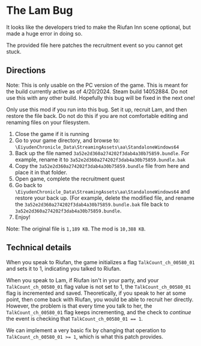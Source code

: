 # The Lam Bug

It looks like the developers tried to make the Riufan Inn scene optional, but made a huge error in doing so.

The provided file here patches the recruitment event so you cannot get stuck. 

## Directions

Note: This is only usable on the PC version of the game. This is meant for the build currently active as of 4/20/2024. Steam build 14052884. Do not use this with any other build. Hopefully this bug will be fixed in the next one!

Only use this mod if you run into this bug. Set it up, recruit Lam, and then restore the file back. Do not do this if you are not comfortable editing and renaming files on your filesystem.

1. Close the game if it is running
2. Go to your game directory, and browse to: `\EiyudenChronicle_Data\StreamingAssets\aa\StandaloneWindows64`
3. Back up the file named `3a52e2d360a274202f3dab4a30b75859.bundle`. For example, rename it to `3a52e2d360a274202f3dab4a30b75859.bundle.bak`
4. Copy the `3a52e2d360a274202f3dab4a30b75859.bundle` file from here and place it in that folder.
5. Open game, complete the recruitment quest
6. Go back to `\EiyudenChronicle_Data\StreamingAssets\aa\StandaloneWindows64` and restore your back up. (For example, delete the modified file, and rename the `3a52e2d360a274202f3dab4a30b75859.bundle.bak` file back to `3a52e2d360a274202f3dab4a30b75859.bundle`.
7. Enjoy!

Note: The original file is `1,189 KB`. The mod is `10,388 KB`.

## Technical details

When you speak to Riufan, the game initializes a flag `TalkCount_ch_00580_01` and sets it to 1, indicating you talked to Riufan.

When you speak to Lam, if Riufan isn't in your party, and your `TalkCount_ch_00580_01` flag value is not set to 1, the `TalkCount_ch_00580_01` flag is incremented and saved. Theoretically, if you speak to her at some point, then come back with Riufan, you would be able to recruit her directly. However, the problem is that every time you talk to her, the `TalkCount_ch_00580_01` flag keeps incrementing, and the check to _continue_ the event is checking that `TalkCount_ch_00580_01 == 1`.

We can implement a very basic fix by changing that operation to `TalkCount_ch_00580_01 >= 1`, which is what this patch provides.
